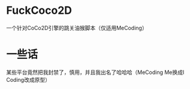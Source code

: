 # FuckCoco2D
一个针对CoCo2D引擎的跳关油猴脚本（仅适用MeCoding）
# 一些话
某些平台竟然把我封禁了，慎用，并且我出名了哈哈哈（MeCoding Me换成I Coding改成原型）
